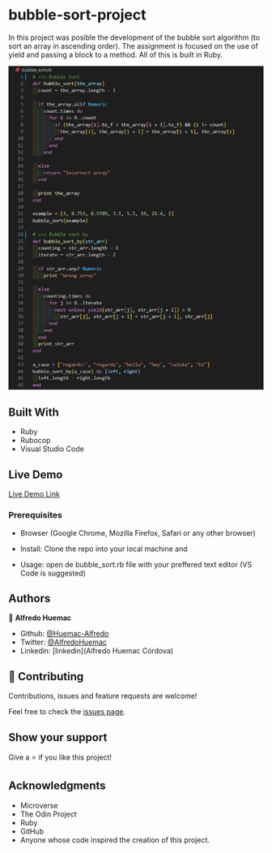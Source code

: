 # bubble-sort-project
In this project was posible the development of the bubble sort algorithm (to sort an array in ascending order). The assignment is focused on the use of yield and passing a block to a method. All of this is built in Ruby.

![screenshot](https://github.com/Huemac-Alfredo/bubble-sort-project/blob/master/screen_shot.PNG)

## Built With

- Ruby
- Rubocop
- Visual Studio Code

## Live Demo

[Live Demo Link](https://repl.it/@huemacAlfredo/Bubblesort#main.rb)

### Prerequisites

- Browser (Google Chrome, Mozilla Firefox, Safari or any other browser)

- Install: Clone the repo into your local machine and 

- Usage: open de bubble_sort.rb file with your preffered text editor (VS Code is suggested)

## Authors

👤 **Alfredo Huemac**

- Github: [@Huemac-Alfredo](https://github.com/Huemac-Alfredo)
- Twitter: [@AlfredoHuemac](https://twitter.com/AlfredoHuemac)
- Linkedin: [linkedin](Alfredo Huemac Córdova)

## 🤝 Contributing

Contributions, issues and feature requests are welcome!

Feel free to check the [issues page](https://github.com/Huemac-Alfredo/HTML-CSS-capstone-project/issues).

## Show your support

Give a ⭐️ if you like this project!

## Acknowledgments

- Microverse
- The Odin Project
- Ruby
- GitHub
- Anyone whose code inspired the creation of this project. 

